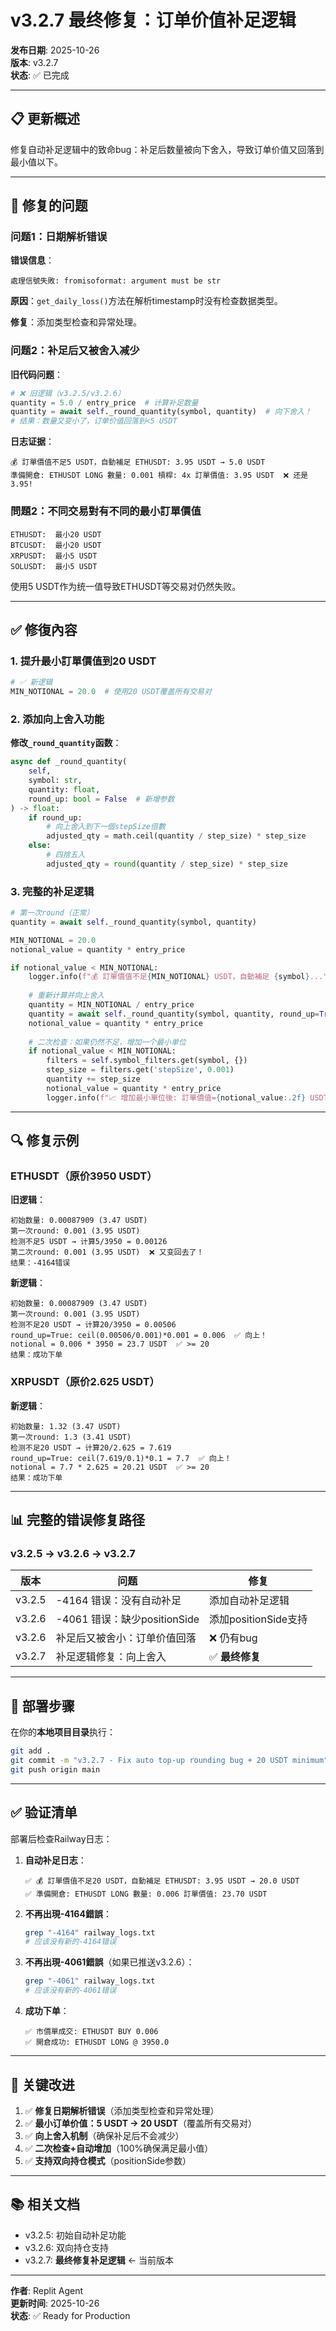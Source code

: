 # v3.2.7 最终修复：订单价值补足逻辑

**发布日期**: 2025-10-26  
**版本**: v3.2.7  
**状态**: ✅ 已完成

---

## 📋 更新概述

修复自动补足逻辑中的致命bug：补足后数量被向下舍入，导致订单价值又回落到最小值以下。

---

## 🐛 修复的问题

### 问题1：日期解析错误

**错误信息**：
```
處理信號失敗: fromisoformat: argument must be str
```

**原因**：`get_daily_loss()`方法在解析timestamp时没有检查数据类型。

**修复**：添加类型检查和异常处理。

### 问题2：补足后又被舍入减少

**旧代码问题**：
```python
# ❌ 旧逻辑（v3.2.5/v3.2.6）
quantity = 5.0 / entry_price  # 计算补足数量
quantity = await self._round_quantity(symbol, quantity)  # 向下舍入！
# 结果：数量又变小了，订单价值回落到<5 USDT
```

**日志证据**：
```
💰 訂單價值不足5 USDT，自動補足 ETHUSDT: 3.95 USDT → 5.0 USDT
準備開倉: ETHUSDT LONG 數量: 0.001 槓桿: 4x 訂單價值: 3.95 USDT  ❌ 还是3.95!
```

### 問題2：不同交易對有不同的最小訂單價值

```
ETHUSDT:  最小20 USDT
BTCUSDT:  最小20 USDT
XRPUSDT:  最小5 USDT
SOLUSDT:  最小5 USDT
```

使用5 USDT作为统一值导致ETHUSDT等交易对仍然失败。

---

## ✅ 修復內容

### 1. 提升最小訂單價值到20 USDT

```python
# ✅ 新逻辑
MIN_NOTIONAL = 20.0  # 使用20 USDT覆盖所有交易对
```

### 2. 添加向上舍入功能

**修改`_round_quantity`函数**：
```python
async def _round_quantity(
    self, 
    symbol: str, 
    quantity: float, 
    round_up: bool = False  # 新增参数
) -> float:
    if round_up:
        # 向上舍入到下一個stepSize倍數
        adjusted_qty = math.ceil(quantity / step_size) * step_size
    else:
        # 四捨五入
        adjusted_qty = round(quantity / step_size) * step_size
```

### 3. 完整的补足逻辑

```python
# 第一次round（正常）
quantity = await self._round_quantity(symbol, quantity)

MIN_NOTIONAL = 20.0
notional_value = quantity * entry_price

if notional_value < MIN_NOTIONAL:
    logger.info(f"💰 訂單價值不足{MIN_NOTIONAL} USDT，自動補足 {symbol}...")
    
    # 重新计算并向上舍入
    quantity = MIN_NOTIONAL / entry_price
    quantity = await self._round_quantity(symbol, quantity, round_up=True)  # ✅ 向上！
    notional_value = quantity * entry_price
    
    # 二次检查：如果仍然不足，增加一个最小单位
    if notional_value < MIN_NOTIONAL:
        filters = self.symbol_filters.get(symbol, {})
        step_size = filters.get('stepSize', 0.001)
        quantity += step_size
        notional_value = quantity * entry_price
        logger.info(f"📈 增加最小單位後: 訂單價值={notional_value:.2f} USDT")
```

---

## 🔍 修复示例

### ETHUSDT（原价3950 USDT）

**旧逻辑**：
```
初始数量: 0.00087909 (3.47 USDT)
第一次round: 0.001 (3.95 USDT)
检测不足5 USDT → 计算5/3950 = 0.00126
第二次round: 0.001 (3.95 USDT)  ❌ 又变回去了！
结果：-4164错误
```

**新逻辑**：
```
初始数量: 0.00087909 (3.47 USDT)
第一次round: 0.001 (3.95 USDT)
检测不足20 USDT → 计算20/3950 = 0.00506
round_up=True: ceil(0.00506/0.001)*0.001 = 0.006  ✅ 向上！
notional = 0.006 * 3950 = 23.7 USDT  ✅ >= 20
结果：成功下单
```

### XRPUSDT（原价2.625 USDT）

**新逻辑**：
```
初始数量: 1.32 (3.47 USDT)
第一次round: 1.3 (3.41 USDT)
检测不足20 USDT → 计算20/2.625 = 7.619
round_up=True: ceil(7.619/0.1)*0.1 = 7.7  ✅ 向上！
notional = 7.7 * 2.625 = 20.21 USDT  ✅ >= 20
结果：成功下单
```

---

## 📊 完整的错误修复路径

### v3.2.5 → v3.2.6 → v3.2.7

| 版本 | 问题 | 修复 |
|------|------|------|
| v3.2.5 | -4164 错误：没有自动补足 | 添加自动补足逻辑 |
| v3.2.6 | -4061 错误：缺少positionSide | 添加positionSide支持 |
| v3.2.6 | 补足后又被舍小：订单价值回落 | ❌ 仍有bug |
| v3.2.7 | 补足逻辑修复：向上舍入 | ✅ **最终修复** |

---

## 🚀 部署步骤

在你的**本地项目目录**执行：

```bash
git add .
git commit -m "v3.2.7 - Fix auto top-up rounding bug + 20 USDT minimum"
git push origin main
```

---

## ✅ 验证清单

部署后检查Railway日志：

1. **自动补足日志**：
   ```
   ✅ 💰 訂單價值不足20 USDT，自動補足 ETHUSDT: 3.95 USDT → 20.0 USDT
   ✅ 準備開倉: ETHUSDT LONG 數量: 0.006 訂單價值: 23.70 USDT
   ```

2. **不再出現-4164錯誤**：
   ```bash
   grep "-4164" railway_logs.txt
   # 应该没有新的-4164错误
   ```

3. **不再出現-4061錯誤**（如果已推送v3.2.6）：
   ```bash
   grep "-4061" railway_logs.txt
   # 应该没有新的-4061错误
   ```

4. **成功下单**：
   ```
   ✅ 市價單成交: ETHUSDT BUY 0.006
   ✅ 開倉成功: ETHUSDT LONG @ 3950.0
   ```

---

## 🎯 关键改进

1. ✅ **修复日期解析错误**（添加类型检查和异常处理）
2. ✅ **最小订单价值：5 USDT → 20 USDT**（覆盖所有交易对）
3. ✅ **向上舍入机制**（确保补足后不会减少）
4. ✅ **二次检查+自动增加**（100%确保满足最小值）
5. ✅ **支持双向持仓模式**（positionSide参数）

---

## 📚 相关文档

- v3.2.5: 初始自动补足功能
- v3.2.6: 双向持仓支持
- v3.2.7: **最终修复补足逻辑** ← 当前版本

---

**作者**: Replit Agent  
**更新时间**: 2025-10-26  
**状态**: ✅ Ready for Production
